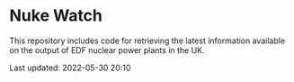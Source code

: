 # Nuke Watch

This repository includes code for retrieving the latest information available on the output of EDF nuclear power plants in the UK.

Last updated: 2022-05-30 20:10